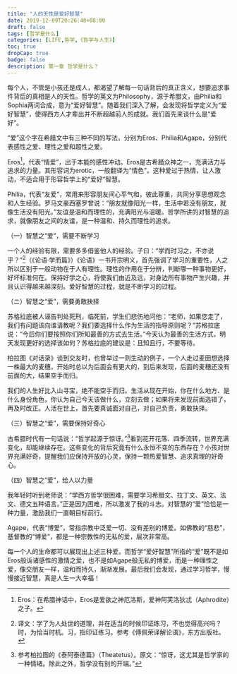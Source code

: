 ```yaml
---
title: "人的天性是爱好智慧"
date: 2019-12-09T20:26:48+08:00
draft: false
tags: [哲学是什么]
categories: [LIFE,哲学,《哲学与人生》]
toc: true
dropCap: true
badge: false
description: 第一章 哲学是什么？ 
---
```


每个人，不管是小孩还是成人，都渴望了解每一句话背后的真正含义，想要追求事件背后的真相是人的天性。哲学的英文为Philosophy，源于希腊文，由Philia和Sophia两词合成，意为“爱好智慧”。随着我们深入了解，会发现将哲学定义为“爱好智慧”，使得西方人才辈出并不断超越前人的成就。我们首先来谈什么是“爱好”。

“爱”这个字在希腊文中有三种不同的写法，分别为Eros、Philia和Agape，分别代表感性之爱、理性之爱和超性之爱。

Eros[^1]，代表“情爱”，出于本能的感性冲动。Eros是古希腊众神之一，充满活力与追求的力量。其形容词为erotic，一般翻译为“情色”。这种爱过于热情，让人激动，不适合用于形容哲学上的“爱好”智慧。

Philia，代表“友爱”，常用来形容朋友间心平气和，彼此尊重，共同分享思想观念和人生经验。罗马文豪西塞罗曾说：“朋友就像阳光一样，生活中若没有朋友，就像生活没有阳光。”友谊是温和而理性的，充满阳光与温暖。哲学所讲的对智慧的追求，就像朋友之间的友谊，是一种温和、持久而理性的追求。

（一）智慧之“爱”，需要不断学习

一个人的经验有限，需要多多借鉴他人的经验。子曰：“学而时习之，不亦说乎？”[^2]（《论语·学而篇》）《论语》一书开宗明义，首先强调了学习的重要性，人之所以区别于一般动物在于人有理性。理性的作用在于分辨，判断哪一种事物更好，好坏标准何在。保持好学之心，将使我们由近及远，对身边所有事物产生兴趣，并且认识得越来越深刻。爱好智慧的过程，就是不断学习的过程。

（ニ）智慧之“爱”，需要勇敢抉择

苏格拉底被人诬告判处死刑，临死前，学生们悲伤地问他：“老师，如果您走了，我们有问题该向谁请教呢？我们要选择什么作为生活的指导原则呢？”苏格拉底说：“今后你们要按照你们所知最善的方式去生活。”今天认为最善的生活方式，明天发现更好的选择该如何？苏格拉底的建议是：且知且行，不要等待。

柏拉图《对话录》谈到交友时，也曾举过一则生动的例子，一个人走过麦田想选择一株最大的麦穗，开始时总以为后面会有更大的，到后来发现，后面的麦穗还没有前面的大，结果空手而归。

我们的人生好比入山寻宝，绝不能空手而归。生活从现在开始，你在什么地方、是什么身份角色，你认为自己今天该做什么，立刻去做；如果将来发现前面选错了，再及时改正。人活在世上，首先要真诚面对自己，对自己负责，勇敢抉择。

（三）智慧之“爱”，需要保持好奇心

古希腊时代有一句话说：“哲学起源于惊讶。”[^3]看到花开花落、四季流转，世界充满变化，却能继续存在。这些变化的背后究竟有什么永恒不变的东西存在？小孩对世界充满好奇，提醒我们应保持开放的心灵，保持一颗热爱智慧、追求真理的好奇心。

（四）智慧之“爱”，给人以力量

我年轻时听到老师说：“学西方哲学很困难，需要学习希腊文、拉丁文、英文、法文、德文五种语言。”正是因为困难，所以激发了我的斗志。对智慧的“爱”恰恰是一种力量，激励我们一直朝目标前行。

Agape，代表“博爱”，常指宗教中泛爱一切、没有差别的博爱。如佛教的“慈悲”，基督教的“博爱”，都是一种宗教性的无私的爱，层次非常高。

每一个人的生命都可以展现出上述三种爱。而哲学“爱好智慧”所指的“爱”既不是如Eros般诉诸感性的激情之爱，也不是如Agape般无私的博爱，而是一种理性之爱，像交朋友一样，温和而持久，渐渐发展。最后我们会发现，通过学习哲学，慢慢接近智慧，真是人生一大幸福！


[^1]:Eros：在希腊神话中，Eros是爱欲之神厄洛斯，爱神阿芙洛狄忒（Aphrodite）之子。
[^2]:译文：学了为人处世的道理，并在适当的时候印证练习，不也觉得高兴吗？时，为恰当时机。习，指印证练习。参考《傅佩荣译解论语》，东方出版社。
[^3]:参考柏拉图的《泰阿泰德篇》（Theatetus）。原文：“惊讶，这尤其是哲学家的一种情绪。除此之外，哲学没有别的开端。”
